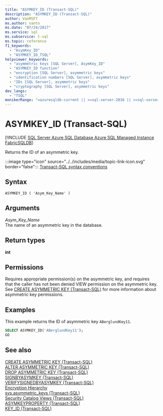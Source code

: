 ```yaml
---
title: "ASYMKEY_ID (Transact-SQL)"
description: "ASYMKEY_ID (Transact-SQL)"
author: VanMSFT
ms.author: vanto
ms.date: "07/24/2017"
ms.service: sql
ms.subservice: t-sql
ms.topic: reference
f1_keywords:
  - "AsymKey_ID"
  - "ASYMKEY_ID_TSQL"
helpviewer_keywords:
  - "asymmetric keys [SQL Server], AsymKey_ID"
  - "ASYMKEY_ID function"
  - "encryption [SQL Server], asymmetric keys"
  - "identification numbers [SQL Server], asymmetric keys"
  - "IDs [SQL Server], asymmetric keys"
  - "cryptography [SQL Server], asymmetric keys"
dev_langs:
  - "TSQL"
monikerRange: "=azuresqldb-current || >=sql-server-2016 || >=sql-server-linux-2017 || =azuresqldb-mi-current || =fabric"
---
```

# ASYMKEY_ID (Transact-SQL)
[!INCLUDE [SQL Server Azure SQL Database Azure SQL Managed Instance FabricSQLDB](../../includes/applies-to-version/sql-asdb-asdbmi-fabricsqldb.md)]

Returns the ID of an asymmetric key.
  
:::image type="icon" source="../../includes/media/topic-link-icon.svg" border="false"::: [Transact-SQL syntax conventions](../../t-sql/language-elements/transact-sql-syntax-conventions-transact-sql.md)
  
## Syntax  
  
```syntaxsql
ASYMKEY_ID ( 'Asym_Key_Name' )  
```  
  
## Arguments
*Asym_Key_Name*  
The name of an asymmetric key in the database.
  
## Return types
 **int**  
  
## Permissions  
Requires appropriate permission(s) on the asymmetric key, and requires that the caller has not been denied VIEW permission on the asymmetric key. See [CREATE ASYMMETRIC KEY &#40;Transact-SQL&#41;](../../t-sql/statements/create-asymmetric-key-transact-sql.md) for more information about asymmetric key permissions.
  
## Examples  
This example returns the ID of asymmetric key `ABerglundKey11`.
  
```sql
SELECT ASYMKEY_ID('ABerglundKey11');  
GO  
```  
  
## See also
[CREATE ASYMMETRIC KEY &#40;Transact-SQL&#41;](../../t-sql/statements/create-asymmetric-key-transact-sql.md)  
[ALTER ASYMMETRIC KEY &#40;Transact-SQL&#41;](../../t-sql/statements/alter-asymmetric-key-transact-sql.md)  
[DROP ASYMMETRIC KEY &#40;Transact-SQL&#41;](../../t-sql/statements/drop-asymmetric-key-transact-sql.md)  
[SIGNBYASYMKEY &#40;Transact-SQL&#41;](../../t-sql/functions/signbyasymkey-transact-sql.md)  
[VERIFYSIGNEDBYASYMKEY &#40;Transact-SQL&#41;](../../t-sql/functions/verifysignedbyasymkey-transact-sql.md)  
[Encryption Hierarchy](../../relational-databases/security/encryption/encryption-hierarchy.md)  
[sys.asymmetric_keys &#40;Transact-SQL&#41;](../../relational-databases/system-catalog-views/sys-asymmetric-keys-transact-sql.md)  
[Security Catalog Views &#40;Transact-SQL&#41;](../../relational-databases/system-catalog-views/security-catalog-views-transact-sql.md)  
[ASYMKEYPROPERTY &#40;Transact-SQL&#41;](../../t-sql/functions/asymkeyproperty-transact-sql.md)  
[KEY_ID &#40;Transact-SQL&#41;](../../t-sql/functions/key-id-transact-sql.md)
  
  
